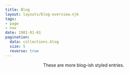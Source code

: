 ```yaml
---
title: Blog
layout: layouts/blog-overview.njk
tags:
- page
- nav
date: 1981-01-01
pagination:
  data: collections.blog
  size: 5
  reverse: true
---
```


<div style="text-align: center; margin-bottom: 1rem;">These are more blog-ish styled entries.</div>